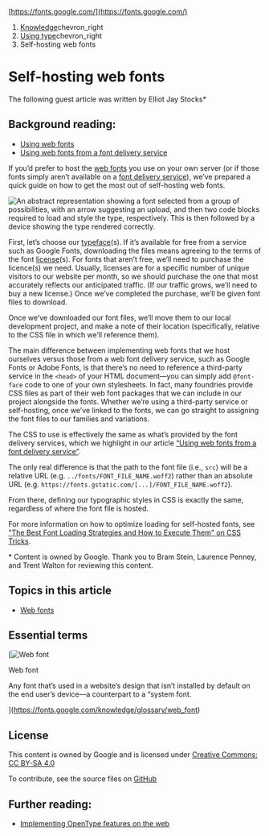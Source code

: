 [https://fonts.google.com/](https://fonts.google.com/)

1. [Knowledge](https://fonts.google.com/knowledge)chevron_right
2. [Using type](https://fonts.google.com/knowledge/using_type)chevron_right
3. Self-hosting web fonts

# Self-hosting web fonts

The following guest article was written by Elliot Jay Stocks\*

## Background reading:

-   [Using web fonts](https://fonts.google.com/knowledge/using_type/using_web_fonts)
-   [Using web fonts from a font delivery service](https://fonts.google.com/knowledge/using_type/using_web_fonts_from_a_font_delivery_service)

If you’d prefer to host the [web fonts](https://fonts.google.com/knowledge/glossary/web_font) you use on your own server (or if those fonts simply aren’t available on a [font delivery service](https://fonts.google.com/knowledge/using_type/using_web_fonts_from_a_font_delivery_service)), we’ve prepared a quick guide on how to get the most out of self-hosting web fonts.

![An abstract representation showing a font selected from a group of possibilities, with an arrow suggesting an upload, and then two code blocks required to load and style the type, respectively. This is then followed by a device showing the type rendered correctly.](https://fonts.gstatic.com/s/img/knowledge/modules/using_type/lessons/self_hosting_web_fonts/images/thumbnail_411126311.svg)

First, let’s choose our [typeface](https://fonts.google.com/knowledge/glossary/typeface)(s). If it’s available for free from a service such as Google Fonts, downloading the files means agreeing to the terms of the font [license](https://fonts.google.com/knowledge/glossary/licensing)(s). For fonts that aren’t free, we’ll need to purchase the licence(s) we need. Usually, licenses are for a specific number of unique visitors to our website per month, so we should purchase the one that most accurately reflects our anticipated traffic. (If our traffic grows, we’ll need to buy a new license.) Once we’ve completed the purchase, we’ll be given font files to download.

Once we’ve downloaded our font files, we’ll move them to our local development project, and make a note of their location (specifically, relative to the CSS file in which we’ll reference them).

The main difference between implementing web fonts that we host ourselves versus those from a web font delivery service, such as Google Fonts or Adobe Fonts, is that there’s no need to reference a third-party service in the `<head>` of your HTML document—you can simply add `@font-face` code to one of your own stylesheets. In fact, many foundries provide CSS files as part of their web font packages that we can include in our project alongside the fonts. Whether we’re using a third-party service or self-hosting, once we’ve linked to the fonts, we can go straight to assigning the font files to our families and variations.

The CSS to use is effectively the same as what’s provided by the font delivery services, which we highlight in our article [“Using web fonts from a font delivery service”](https://fonts.google.com/knowledge/using_type/using_web_fonts_from_a_font_delivery_service).

The only real difference is that the path to the font file (i.e., `src`) will be a relative URL (e.g. `../fonts/FONT_FILE_NAME.woff2`) rather than an absolute URL (e.g. `https://fonts.gstatic.com/[...]/FONT_FILE_NAME.woff2`).

From there, defining our typographic styles in CSS is exactly the same, regardless of where the font file is hosted.

For more information on how to optimize loading for self-hosted fonts, see ["The Best Font Loading Strategies and How to Execute Them" on CSS Tricks](https://css-tricks.com/the-best-font-loading-strategies-and-how-to-execute-them/#loading-fonts-with-self-hosted-fonts).

\* Content is owned by Google. Thank you to Bram Stein, Laurence Penney, and Trent Walton for reviewing this content.

## Topics in this article

-   [Web fonts](https://fonts.google.com/knowledge/topics/web_fonts)

## Essential terms

[![](https://fonts.gstatic.com/s/img/knowledge/glossary/terms/web_font/images/thumbnail_411126311.svg 'Web font')

Web font

Any font that’s used in a website’s design that isn’t installed by default on the end user’s device—a counterpart to a “system font.

](https://fonts.google.com/knowledge/glossary/web_font)

## License

This content is owned by Google and is licensed under [Creative Commons: CC BY-SA 4.0](https://creativecommons.org/licenses/by-sa/4.0/)

To contribute, see the source files on [GitHub](https://github.com/google/fonts/tree/main/cc-by-sa/knowledge/modules/using_type/lessons/self_hosting_web_fonts)

## Further reading:

-   [Implementing OpenType features on the web](https://fonts.google.com/knowledge/using_type/implementing_open_type_features_on_the_web)
